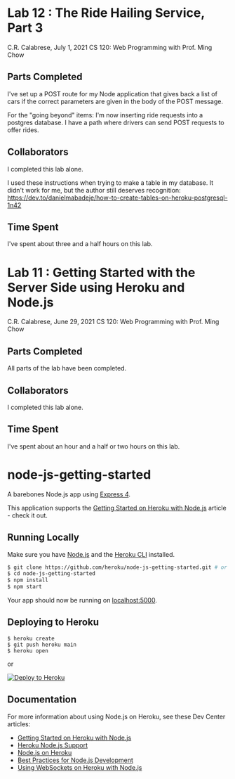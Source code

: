 # Lab 12 : The Ride Hailing Service, Part 3
C.R. Calabrese, July 1, 2021
CS 120: Web Programming with Prof. Ming Chow

## Parts Completed
I've set up a POST route for my Node application that gives back a list of cars if the correct
parameters are given in the body of the POST message.

For the "going beyond" items:
I'm now inserting ride requests into a postgres database.
I have a path where drivers can send POST requests to offer rides.

## Collaborators
I completed this lab alone.

I used these instructions when trying to make a table in my database. It didn't work for me, but the author
still deserves recognition:
https://dev.to/danielmabadeje/how-to-create-tables-on-heroku-postgresql-1n42

## Time Spent
I've spent about three and a half hours on this lab.


# Lab 11 : Getting Started with the Server Side using Heroku and Node.js

C.R. Calabrese, June 29, 2021
CS 120: Web Programming with Prof. Ming Chow

## Parts Completed
All parts of the lab have been completed.

## Collaborators
I completed this lab alone.

## Time Spent
I've spent about an hour and a half or two hours on this lab.


# node-js-getting-started

A barebones Node.js app using [Express 4](http://expressjs.com/).

This application supports the [Getting Started on Heroku with Node.js](https://devcenter.heroku.com/articles/getting-started-with-nodejs) article - check it out.

## Running Locally

Make sure you have [Node.js](http://nodejs.org/) and the [Heroku CLI](https://cli.heroku.com/) installed.

```sh
$ git clone https://github.com/heroku/node-js-getting-started.git # or clone your own fork
$ cd node-js-getting-started
$ npm install
$ npm start
```

Your app should now be running on [localhost:5000](http://localhost:5000/).

## Deploying to Heroku

```
$ heroku create
$ git push heroku main
$ heroku open
```
or

[![Deploy to Heroku](https://www.herokucdn.com/deploy/button.png)](https://heroku.com/deploy)

## Documentation

For more information about using Node.js on Heroku, see these Dev Center articles:

- [Getting Started on Heroku with Node.js](https://devcenter.heroku.com/articles/getting-started-with-nodejs)
- [Heroku Node.js Support](https://devcenter.heroku.com/articles/nodejs-support)
- [Node.js on Heroku](https://devcenter.heroku.com/categories/nodejs)
- [Best Practices for Node.js Development](https://devcenter.heroku.com/articles/node-best-practices)
- [Using WebSockets on Heroku with Node.js](https://devcenter.heroku.com/articles/node-websockets)
